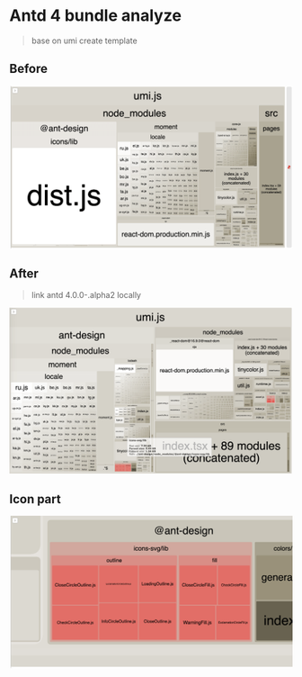 # Antd 4 bundle analyze

> base on umi create template

## Before

![webpack bundle](assets/before.png)

## After

> link antd 4.0.0-.alpha2 locally

![webpack bundle](assets/after.png)

## Icon part

![webpack bundle](assets/icons-svg.png)
